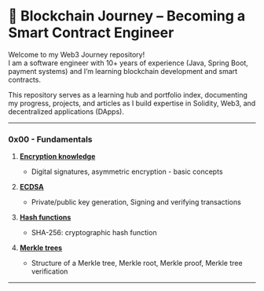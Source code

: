 # 🚀 Blockchain Journey – Becoming a Smart Contract Engineer

Welcome to my Web3 Journey repository!  
I am a software engineer with 10+ years of experience (Java, Spring Boot, payment systems) and I’m learning blockchain development and smart contracts.

This repository serves as a learning hub and portfolio index, documenting my progress, projects, and articles as I build expertise in Solidity, Web3, and decentralized applications (DApps).

---

### 0x00 - Fundamentals

1. **[Encryption knowledge](00-fundamentals/01-encryption.md)** 
    - Digital signatures, asymmetric encryption - basic concepts

2. **[ECDSA](00-fundamentals/02-ecdsa.md)**
     - Private/public key generation, Signing and verifying transactions

3. **[Hash functions](00-fundamentals/03-hash_function.md)**
    - SHA-256: cryptographic hash function

4. **[Merkle trees](00-fundamentals/04-merkle_tree.md)**
    - Structure of a Merkle tree, Merkle root, Merkle proof, Merkle tree verification
---


